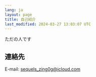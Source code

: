 ```yaml
---
lang: ja
layout: page
title: 自己紹介
last_modified: 2024-03-27 13:03:07 UTC
---
```

ただの人です

## 連絡先
E-mail: sequels_zing0g@icloud.com